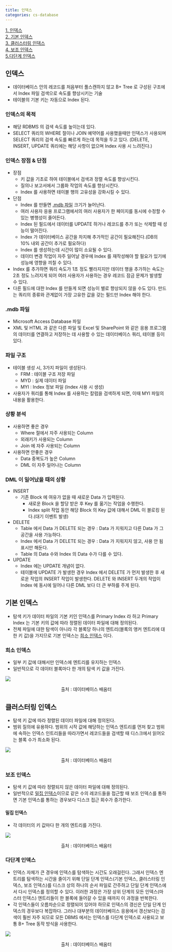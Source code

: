 ```yaml
---
title: 인덱스
categories: cs-database
---
```


[1. 인덱스](#인덱스)  
[2. 기본 인덱스](#기본-인덱스)  
[3. 클러스터링 인덱스](#클러스터링-인덱스)   
[4. 보조 인덱스](#보조-인덱스)   
[5.다단계 인덱스](#다단계-인덱스)

## 인덱스
+ 데이터베이스 안의 레코드를 처음부터 풀스캔하지 않고 B+ Tree 로 구성된 구조에서 Index 파일 검색으로 속도를 향상시키는 기술
+ 테이블의 기본 키는 자동으로 Index 된다.

### 인덱스의 목적
+ 해당 RDBMS 의 검색 속도를 높이는데 있다.
+ SELECT 쿼리의 WHERE 절이나 JOIN 예약어를 사용했을때만 인덱스가 사용되며
SELECT 쿼리의 검색 속도를 빠르게 하는데 목적을 두고 있다.
  (DELETE, INSERT, UPDATE 쿼리에는 해당 사항이 없으며 Index 사용 시 느려진다.)

### 인덱스 장점 & 단점
+ 장점
  + 키 값을 기초로 하여 테이블에서 검색과 정렬 속도를 향상시킨다.
  + 질의나 보고서에서 그룹화 작업의 속도를 향상시킨다.
  + Index 를 사용하면 테이블 행의 고유성을 강화시킬 수 있다.
+ 단점
  + Index 를 만들면 [.mdb 파일](#mdb-파일) 크기가 늘어난다.
  + 여러 사용자 응용 프로그램에서의 여러 사용자가 한 페이지를 동시에 수정할 수 있는 병행성이 줄어든다.
  + Index 된 필드에서 데이터를 UPDATE 하거나 레코드를 추가 또는 삭제할 때 성능이 떨어진다.
  + Index 가 데이터베이스 공간을 차지해 추가적인 공간이 필요해진다.(DB의 10% 내외 공간이 추가로 필요하다)
  + Index 를 생성하는데 시간이 많이 소요될 수 있다.
  + 데이터 변경 작업이 자주 일어날 경우에 Index 를 재작성해야 할 필요가 있기에 성능에 영향을 끼칠 수 있다.
+ Index 를 추가하면 쿼리 속도가 1초 정도 빨라지지만 데이터 행을 추가하는 속도는 2초 정도 느려지게 되어 여러 사용자가
사용하는 경우 레코드 잠금 문제가 발생할 수 있다.
+ 다른 필드에 대한 Index 를 만들게 되면 성능이 별로 향상되지 않을 수도 있다.
만드는 쿼리의 종류와 관계없이 가장 고유한 값을 갖는 필드만 Index 해야 한다.

### .mdb 파일
+ Microsoft Access Database 파일
+ XML 및 HTML 과 같은 다른 파일 및 Excel 및 SharePoint 와 같은 응용 프로그램의 데이터를 연결하고
저장하는 데 사용할 수 있는 데이터베이스 쿼리, 테이블 등이 있다.

### 파일 구조
+ 테이블 생성 시, 3가지 파일이 생성된다.
    + FRM : 테이블 구조 저장 파일
    + MYD : 실제 데이터 파일
    + MYI : Index 정보 파일 (Index 사용 시 생성)
+ 사용자가 쿼리를 통해 Index 를 사용하는 칼럼을 검색하게 되면, 이때 MYI 파일의 내용을 활용한다.

### 상황 분석
+ 사용하면 좋은 경우
  + Where 절에서 자주 사용되는 Column
  + 외래키가 사용되는 Column
  + Join 에 자주 사용되는 Column
+ 사용하면 안좋은 경우
  + Data 중복도가 높은 Column
  + DML 이 자주 일어나는 Column

### DML 이 일어났을 때의 상황
+ INSERT
  + 기존 Block 에 여유가 없을 때 새로운 Data 가 입력된다.
    + 새로운 Block 을 할당 받은 후 Key 를 옮기는 작업을 수행한다.
    + Index split 작업 동안 해당 Block 의 Key 값에 대해서 DML 이 블로킹 된다.(대기 이벤트 발생)
+ DELETE
  + Table 에서 Data 가 DELETE 되는 경우 : Data 가 지워지고 다른 Data 가 그 공간을 사용 가능하다.
  + Index 에서 Data 가 DELETE 되는 경우 : Data 가 지워지지 않고, 사용 안 됨 표시만 해둔다.
  + Table 의 Data 수와 Index 의 Data 수가 다를 수 있다.
+ UPDATE
  + Index 에는 UPDATE 개념이 없다.
  + 테이블에 UPDATE 가 발생한 경우 Index 에서 DELETE 가 먼저 발생한 후 새로운 작업의 INSERT 작업이 발생한다.
  DELETE 와 INSERT 두개의 작업이 Index 에 동시에 일어나 다른 DML 보다 더 큰 부하를 주게 된다.

## 기본 인덱스
+ 탐색 키가 데이터 파일의 기본 키인 인덱스를 Primary Index 라 하고 
Primary Index 는 기본 키의 값에 따라 정렬된 데이터 파일에 대해 정의된다.
+ 전체 파일에 대한 탐색이 아니라 각 블록당 하나의 엔트리(블록의 앵커 엔트리에 대한 키 값)을 가지므로
기본 인덱스는 [희소 인덱스](#희소-인덱스) 이다.

### 희소 인덱스
+ 일부 키 값에 대해서만 인덱스에 엔트리를 유지하는 인덱스
+ 일반적으로 각 데이터 블록마다 한 개의 탐색 키 값을 가진다.

![](https://user-images.githubusercontent.com/48073115/215390706-12e2c1a9-2396-4040-b518-293f6786da43.png)
<div align="center">출처 : 데이터베이스 배움터</div>

## 클러스터링 인덱스
+ 탐색 키 값에 따라 정렬된 데이터 파일에 대해 정의된다.
+ 범위 질의에 유용하다. 범위의 시작 값에 해당하는 인덱스 엔트리를 먼저 찾고 범위에 속하는 인덱스 인트리들을 따라가면서
레코드들을 검색할 때 디스크에서 읽어오는 블록 수가 최소화 된다.

![](https://user-images.githubusercontent.com/48073115/215390779-deea4bff-04dd-42c8-b7f5-2cef72eb2808.png)
<div align="center">출처 : 데이터베이스 배움터</div>

### 보조 인덱스
+ 탐색 키 값에 따라 정렬되지 않은 데이터 파일에 대해 정의된다.
+ 일반적으로 [밀집 인덱스](#밀집-인덱스)이므로 같은 수의 레코드들을 접근할 때
보조 인덱스를 통하면 기본 인덱스를 통하는 경우보다 디스크 접근 회수가 증가한다.

#### 밀집 인덱스
+ 각 데이터의 키 값마다 한 개의 엔트리를 가진다.

![](https://user-images.githubusercontent.com/48073115/215390847-af9f60a4-385c-478e-8f78-a86c9a21eb5c.png)
<div align="center">출처 : 데이터베이스 배움터</div>

### 다단계 인덱스
+ 인덱스 자체가 큰 경우에 인덱스를 탐색하는 시간도 오래걸린다.
그래서 인덱스 엔트리를 탐색하는 시간을 줄이기 위해 단일 단계 인덱스(기본 인덱스, 클러스터링 인덱스, 보조 인덱스)를
디스크 상의 하나의 순서 파일로 간주하고 단일 단계 인덱스에서 다시 인덱스를 정의할 수 있다.
이러한 과정은 가장 상위 단계의 모든 인덱스(마스터 인덱스) 엔트리들이 한 블록에 들어갈 수 있을 때까지 이 과정을 반복한다.
+ 각 인덱스들이 오름차순으로 정렬되어 있어야 하므로 인덱스의 갱신은 단일 단계 인덱스의 경우보다 복잡하다.
그러나 대부분의 데이터베이스 응용에서 갱신보다는 검색이 훨씬 자주 되므로 모든 DBMS 에서는
인덱스를 다단계 인덱스로 사용되고 보통 B+ Tree 동작 방식을 사용한다.

![](https://user-images.githubusercontent.com/48073115/215390899-9c618346-aee6-4f51-ae6f-575b842e5f97.png)
<div align="center">출처 : 데이터베이스 배움터</div>